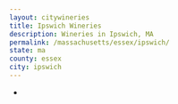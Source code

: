 ```yaml
---
layout: citywineries
title: Ipswich Wineries
description: Wineries in Ipswich, MA
permalink: /massachusetts/essex/ipswich/
state: ma
county: essex
city: ipswich
---
```

-
